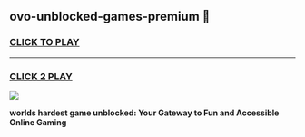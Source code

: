 
## ovo-unblocked-games-premium 👋
<h3>
<a href="https://premium.freeplayer.one?title=ovo-unblocked-games-premium&ref=14F">CLICK TO PLAY</a></h3>
<hr>

<h3>
<a href="https://premium.freeplayer.one?title=ovo-unblocked-games-premium&ref=14F">CLICK 2 PLAY</a>
  
</h3>

<a href="https://premium.freeplayer.one?title=ovo-unblocked-games-premium&ref=12F/"><img src="https://clearcache.store/games.png"></a>


**worlds hardest game unblocked: Your Gateway to Fun and Accessible Online Gaming**
